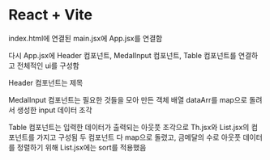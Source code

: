 # React + Vite

index.html에 연결된
main.jsx에
App.jsx를 연결함

다시 App.jsx에
Header 컴포넌트, MedalInput 컴포넌트, Table 컴포넌트를 연결하고 전체적인 ui를 구성함

Header 컴포넌트는 제목

MedalInput 컴포넌트는
필요한 것들을 모아 만든 객체 배열 dataArr를 map으로 돌려서
생성한 input 데이터 조각

Table 컴포넌트는 입력한 데이터가 출력되는 아웃풋 조각으로
Th.jsx와 List.jsx의 컴포넌트를 가지고 구성됨
두 컴포넌트 다 map으로 돌렸고,
금메달의 수로 아웃풋 데이터를 정렬하기 위해 List.jsx에는 sort를 적용했음
